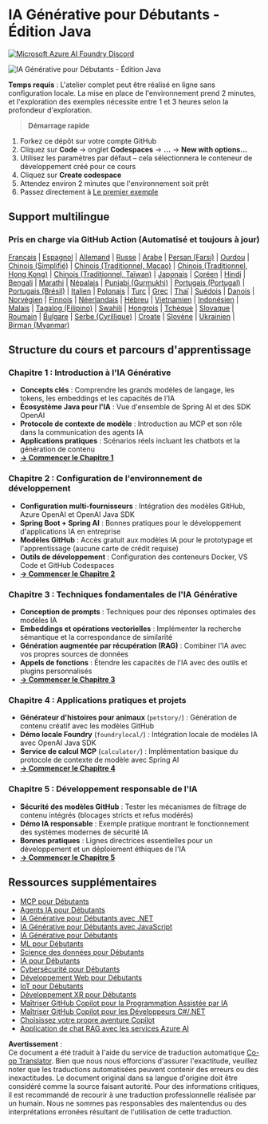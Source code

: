 <!--
CO_OP_TRANSLATOR_METADATA:
{
  "original_hash": "90ac762d40c6db51b8081cdb3e49e9db",
  "translation_date": "2025-08-07T10:59:38+00:00",
  "source_file": "README.md",
  "language_code": "fr"
}
-->
# IA Générative pour Débutants - Édition Java
[![Microsoft Azure AI Foundry Discord](https://dcbadge.limes.pink/api/server/ByRwuEEgH4)](https://discord.com/invite/ByRwuEEgH4)

![IA Générative pour Débutants - Édition Java](../../translated_images/beg-genai-series.8b48be9951cc574c25f8a3accba949bfd03c2f008e2c613283a1b47316fbee68.fr.png)

**Temps requis** : L'atelier complet peut être réalisé en ligne sans configuration locale. La mise en place de l'environnement prend 2 minutes, et l'exploration des exemples nécessite entre 1 et 3 heures selon la profondeur d'exploration.

> **Démarrage rapide** 

1. Forkez ce dépôt sur votre compte GitHub
2. Cliquez sur **Code** → onglet **Codespaces** → **...** → **New with options...**
3. Utilisez les paramètres par défaut – cela sélectionnera le conteneur de développement créé pour ce cours
4. Cliquez sur **Create codespace**
5. Attendez environ 2 minutes que l'environnement soit prêt
6. Passez directement à [Le premier exemple](./02-SetupDevEnvironment/README.md#step-2-create-a-github-personal-access-token)

## Support multilingue

### Pris en charge via GitHub Action (Automatisé et toujours à jour)

[Français](./README.md) | [Espagnol](../es/README.md) | [Allemand](../de/README.md) | [Russe](../ru/README.md) | [Arabe](../ar/README.md) | [Persan (Farsi)](../fa/README.md) | [Ourdou](../ur/README.md) | [Chinois (Simplifié)](../zh/README.md) | [Chinois (Traditionnel, Macao)](../mo/README.md) | [Chinois (Traditionnel, Hong Kong)](../hk/README.md) | [Chinois (Traditionnel, Taïwan)](../tw/README.md) | [Japonais](../ja/README.md) | [Coréen](../ko/README.md) | [Hindi](../hi/README.md) | [Bengali](../bn/README.md) | [Marathi](../mr/README.md) | [Népalais](../ne/README.md) | [Punjabi (Gurmukhi)](../pa/README.md) | [Portugais (Portugal)](../pt/README.md) | [Portugais (Brésil)](../br/README.md) | [Italien](../it/README.md) | [Polonais](../pl/README.md) | [Turc](../tr/README.md) | [Grec](../el/README.md) | [Thaï](../th/README.md) | [Suédois](../sv/README.md) | [Danois](../da/README.md) | [Norvégien](../no/README.md) | [Finnois](../fi/README.md) | [Néerlandais](../nl/README.md) | [Hébreu](../he/README.md) | [Vietnamien](../vi/README.md) | [Indonésien](../id/README.md) | [Malais](../ms/README.md) | [Tagalog (Filipino)](../tl/README.md) | [Swahili](../sw/README.md) | [Hongrois](../hu/README.md) | [Tchèque](../cs/README.md) | [Slovaque](../sk/README.md) | [Roumain](../ro/README.md) | [Bulgare](../bg/README.md) | [Serbe (Cyrillique)](../sr/README.md) | [Croate](../hr/README.md) | [Slovène](../sl/README.md) | [Ukrainien](../uk/README.md) | [Birman (Myanmar)](../my/README.md)

## Structure du cours et parcours d'apprentissage

### **Chapitre 1 : Introduction à l'IA Générative**
- **Concepts clés** : Comprendre les grands modèles de langage, les tokens, les embeddings et les capacités de l'IA
- **Écosystème Java pour l'IA** : Vue d'ensemble de Spring AI et des SDK OpenAI
- **Protocole de contexte de modèle** : Introduction au MCP et son rôle dans la communication des agents IA
- **Applications pratiques** : Scénarios réels incluant les chatbots et la génération de contenu
- **[→ Commencer le Chapitre 1](./01-IntroToGenAI/README.md)**

### **Chapitre 2 : Configuration de l'environnement de développement**
- **Configuration multi-fournisseurs** : Intégration des modèles GitHub, Azure OpenAI et OpenAI Java SDK
- **Spring Boot + Spring AI** : Bonnes pratiques pour le développement d'applications IA en entreprise
- **Modèles GitHub** : Accès gratuit aux modèles IA pour le prototypage et l'apprentissage (aucune carte de crédit requise)
- **Outils de développement** : Configuration des conteneurs Docker, VS Code et GitHub Codespaces
- **[→ Commencer le Chapitre 2](./02-SetupDevEnvironment/README.md)**

### **Chapitre 3 : Techniques fondamentales de l'IA Générative**
- **Conception de prompts** : Techniques pour des réponses optimales des modèles IA
- **Embeddings et opérations vectorielles** : Implémenter la recherche sémantique et la correspondance de similarité
- **Génération augmentée par récupération (RAG)** : Combiner l'IA avec vos propres sources de données
- **Appels de fonctions** : Étendre les capacités de l'IA avec des outils et plugins personnalisés
- **[→ Commencer le Chapitre 3](./03-CoreGenerativeAITechniques/README.md)**

### **Chapitre 4 : Applications pratiques et projets**
- **Générateur d'histoires pour animaux** (`petstory/`) : Génération de contenu créatif avec les modèles GitHub
- **Démo locale Foundry** (`foundrylocal/`) : Intégration locale de modèles IA avec OpenAI Java SDK
- **Service de calcul MCP** (`calculator/`) : Implémentation basique du protocole de contexte de modèle avec Spring AI
- **[→ Commencer le Chapitre 4](./04-PracticalSamples/README.md)**

### **Chapitre 5 : Développement responsable de l'IA**
- **Sécurité des modèles GitHub** : Tester les mécanismes de filtrage de contenu intégrés (blocages stricts et refus modérés)
- **Démo IA responsable** : Exemple pratique montrant le fonctionnement des systèmes modernes de sécurité IA
- **Bonnes pratiques** : Lignes directrices essentielles pour un développement et un déploiement éthiques de l'IA
- **[→ Commencer le Chapitre 5](./05-ResponsibleGenAI/README.md)**

## Ressources supplémentaires 

- [MCP pour Débutants](https://github.com/microsoft/mcp-for-beginners)
- [Agents IA pour Débutants](https://github.com/microsoft/ai-agents-for-beginners)
- [IA Générative pour Débutants avec .NET](https://github.com/microsoft/Generative-AI-for-beginners-dotnet)
- [IA Générative pour Débutants avec JavaScript](https://github.com/microsoft/generative-ai-with-javascript)
- [IA Générative pour Débutants](https://github.com/microsoft/generative-ai-for-beginners)
- [ML pour Débutants](https://aka.ms/ml-beginners)
- [Science des données pour Débutants](https://aka.ms/datascience-beginners)
- [IA pour Débutants](https://aka.ms/ai-beginners)
- [Cybersécurité pour Débutants](https://github.com/microsoft/Security-101)
- [Développement Web pour Débutants](https://aka.ms/webdev-beginners)
- [IoT pour Débutants](https://aka.ms/iot-beginners)
- [Développement XR pour Débutants](https://github.com/microsoft/xr-development-for-beginners)
- [Maîtriser GitHub Copilot pour la Programmation Assistée par IA](https://aka.ms/GitHubCopilotAI)
- [Maîtriser GitHub Copilot pour les Développeurs C#/.NET](https://github.com/microsoft/mastering-github-copilot-for-dotnet-csharp-developers)
- [Choisissez votre propre aventure Copilot](https://github.com/microsoft/CopilotAdventures)
- [Application de chat RAG avec les services Azure AI](https://github.com/Azure-Samples/azure-search-openai-demo-java)

**Avertissement** :  
Ce document a été traduit à l'aide du service de traduction automatique [Co-op Translator](https://github.com/Azure/co-op-translator). Bien que nous nous efforcions d'assurer l'exactitude, veuillez noter que les traductions automatisées peuvent contenir des erreurs ou des inexactitudes. Le document original dans sa langue d'origine doit être considéré comme la source faisant autorité. Pour des informations critiques, il est recommandé de recourir à une traduction professionnelle réalisée par un humain. Nous ne sommes pas responsables des malentendus ou des interprétations erronées résultant de l'utilisation de cette traduction.
